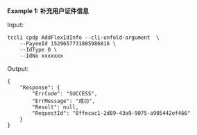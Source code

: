 **Example 1: 补充用户证件信息**



Input: 

```
tccli cpdp AddFlexIdInfo --cli-unfold-argument  \
    --PayeeId 1529657731805986816 \
    --IdType 0 \
    --IdNo xxxxxxx
```

Output: 
```
{
    "Response": {
        "ErrCode": "SUCCESS",
        "ErrMessage": "成功",
        "Result": null,
        "RequestId": "8ffecac1-2d89-43a9-9075-a985442ef466"
    }
}
```

